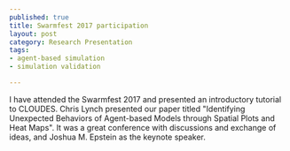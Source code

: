 ```yaml
--- 
published: true
title: Swarmfest 2017 participation
layout: post
category: Research Presentation
tags: 
- agent-based simulation
- simulation validation

---
```


I have attended the Swarmfest 2017 and presented an introductory tutorial to CLOUDES. Chris Lynch presented our paper titled "Identifying Unexpected Behaviors of Agent-based Models through Spatial Plots and Heat Maps". It was a great conference with discussions and exchange of ideas, and Joshua M. Epstein as the keynote speaker.
